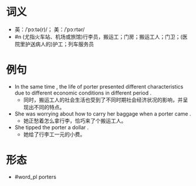 # 词义
- 英：/ˈpɔːtə(r)/； 美：/ˈpɔːrtər/
- #n (尤指火车站、机场或旅馆)行李员，搬运工；门房；搬运工人；门卫；(医院里护送病人的)护工；列车服务员
# 例句
- In the same time , the life of porter presented different characteristics due to different economic conditions in different period .
	- 同时，搬运工人的社会生活也受到了不同时期社会经济状况的影响，并呈现出不同的特点。
- She was worrying about how to carry her baggage when a porter came .
	- 她正愁着怎么拿行李，恰巧来了个搬运工人。
- She tipped the porter a dollar .
	- 她给了行李工一元的小费。
# 形态
- #word_pl porters
